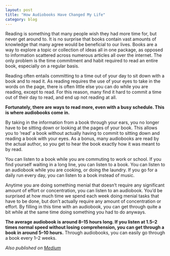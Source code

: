 ```yaml
---
layout: post
title: "How Audiobooks Have Changed My Life"
category: blog
---
```


Reading is something that many people wish they had more time for, but never get around to. It is no surprise that books contain vast amounts of knowledge that many agree would be beneficial to our lives. Books are a way to explore a topic or collection of ideas all in one package, as opposed to information scattered across numerous articles all over the internet. The only problem is the time commitment and habit required to read an entire book, especially on a regular basis.

Reading often entails committing to a time out of your day to sit down with a book and to read it. As reading requires the use of your eyes to take in the words on the page, there is often little else you can do while you are reading, except to read. For this reason, many find it hard to commit a time out of their day to read, and end up not reading at all.

**Fortunately, there are ways to read more, even with a busy schedule. This is where audiobooks come in.**

By taking in the information from a book through your ears, you no longer have to be sitting down or looking at the pages of your book. This allows you to ‘read’ a book without actually having to commit to sitting down and reading a book with your eyes. As a bonus, many audiobooks are read by the actual author, so you get to hear the book exactly how it was meant to by read.

You can listen to a book while you are commuting to work or school. If you find yourself waiting in a long line, you can listen to a book. You can listen to an audiobook while you are cooking, or doing the laundry. If you go for a daily run every day, you can listen to a book instead of music.

Anytime you are doing something menial that doesn’t require any significant amount of effort or concentration, you can listen to an audiobook. You’d be surprised at how much time we spend each week doing menial tasks that have to be done, but don’t actually require any amount of concentration or effort. By filling in this time with an audiobook, you can get through quite a bit while at the same time doing something you had to do anyways.

**The average audiobook is around 8–15 hours long. If you listen at 1.5–2 times normal speed without losing comprehension, you can get through a book in around 5–10 hours.** Through audiobooks, you can easily go through a book every 1–2 weeks.

*Also published on [Medium](https://medium.com/@LeNPaul/how-to-read-a-book-a-week-8f97eda7412c)*

